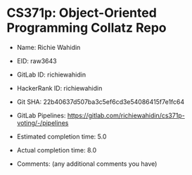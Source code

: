 # CS371p: Object-Oriented Programming Collatz Repo

* Name: Richie Wahidin

* EID: raw3643

* GitLab ID: richiewahidin

* HackerRank ID: richiewahidin

* Git SHA: 22b40637d507ba3c5ef6cd3e54086415f7e1fc64

* GitLab Pipelines: https://gitlab.com/richiewahidin/cs371p-voting/-/pipelines

* Estimated completion time: 5.0

* Actual completion time: 8.0

* Comments: (any additional comments you have)
